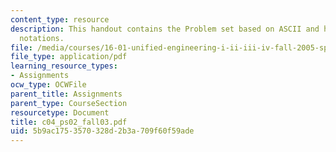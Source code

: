 ```yaml
---
content_type: resource
description: This handout contains the Problem set based on ASCII and hexadecimal
  notations.
file: /media/courses/16-01-unified-engineering-i-ii-iii-iv-fall-2005-spring-2006/5b9ac1753570328d2b3a709f60f59ade_c04_ps02_fall03.pdf
file_type: application/pdf
learning_resource_types:
- Assignments
ocw_type: OCWFile
parent_title: Assignments
parent_type: CourseSection
resourcetype: Document
title: c04_ps02_fall03.pdf
uid: 5b9ac175-3570-328d-2b3a-709f60f59ade
---
```

